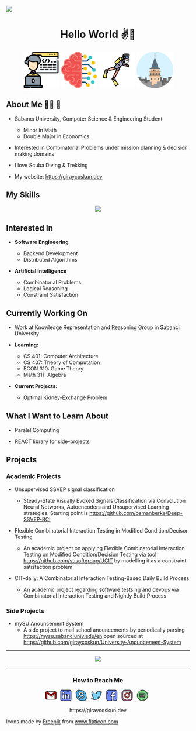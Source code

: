 ![](https://komarev.com/ghpvc/?username=giraycoskun&color=blueviolet)


<div align="center">
  <h1> Hello World ✌️👻</h1>

  <p float="left">
  <img src="./icons/coder.png" width="100" />
  <img src="./icons/artificial-intelligence.png" width="100" />
  <img src="./icons/diver.png" width="100" /> 
  <img src="./icons/galata-tower.png" width="100" />
</p>

</div>


## About Me 👨‍💻 🤖

- Sabancı University, Computer Science & Engineering Student
  - Minor in Math
  - Double Major in Economics

- Interested in Combinatorial Problems under mission planning & decision making domains

- I love Scuba Diving & Trekking

- My website: https://giraycoskun.dev

## My Skills

<p align="center">
  <a href="https://skillicons.dev">
    <img src="https://skillicons.dev/icons?i=python,java,flask,spring,react,git,docker,aws" />
  </a>
</p>


## Interested In

- **Software Engineering**
  - Backend Development
  - Distributed Algorithms

- **Artificial Intelligence**
  - Combinatorial Problems
  - Logical Reasoning
  - Constraint Satisfaction

## Currently Working On

- Work at Knowledge Representation and Reasoning Group in Sabanci University

- **Learning:**
  - CS 401: Computer Architecture
  - CS 407: Theory of Computation
  - ECON 310: Game Theory
  - Math 311: Algebra

- **Current Projects:**
  - Optimal Kidney-Exchange Problem

## What I Want to Learn About

- Paralel Computing

- REACT library for side-projects

## Projects

### Academic Projects

- Unsupervised SSVEP signal classification
  - Steady-State Visually Evoked Signals Classification via Convolution Neural Networks, Autoencoders and Unsupervised Learning strategies. Starting point is https://github.com/osmanberke/Deep-SSVEP-BCI


- Flexible Combinatorial Interaction Testing in Modified Condition/Decison Testing

  - An academic project on applying Flexible Combinatorial Interaction Testing on Modified Condition/Decision Testing via tool https://github.com/susoftgroup/UCIT by modelling it as a constraint-satisfaction problem

- CIT-daily: A Combinatorial Interaction Testing-Based Daily Build Process
  - An academic project regarding software testsing and devops via Combinatorial Interaction Testing and Nightly Build Process

### Side Projects

- mySU Anouncement System
  - A side project to mail school anouncements by periodically parsing https://mysu.sabanciuniv.edu/en open sourced at https://github.com/giraycoskun/University-Anouncement-System


---

<p align="center">
    <img src="https://github-readme-streak-stats.herokuapp.com/?user=giraycoskun&theme=dark" />
</p>

---

<div align="center">
  <h3> How to Reach Me</h3>
  
  <p align='center'>
  <a href="mailto:giraycoskun@sabanciuniv.edu"><img height="30" src="https://github.com/giraycoskun/giraycoskun/blob/master/icons/gmail-2.png"></a>&nbsp;&nbsp;
  <a href="https://www.linkedin.com/in/giraycoskun/"><img height="30" src="https://github.com/giraycoskun/giraycoskun/blob/master/icons/linkedin.png"></a>&nbsp;&nbsp;
  <a href="https://join.skype.com/invite/h9scFIDIqrZh"><img height="30" src="https://github.com/giraycoskun/giraycoskun/blob/master/icons/skype.png"></a>&nbsp;&nbsp;
  <a href="https://twitter.com/coskun_giray"><img height="30" src="https://github.com/giraycoskun/giraycoskun/blob/master/icons/twitter.png"></a>&nbsp;&nbsp;
  <a href="https://www.facebook.com/giray.coskun1"><img height="30" src="https://github.com/giraycoskun/giraycoskun/blob/master/icons/facebook (1).png"></a>&nbsp;&nbsp;
  <a href="https://www.instagram.com/giray_coskun/"><img height="30" src="https://github.com/giraycoskun/giraycoskun/blob/master/icons/instagram.png"></a>&nbsp;&nbsp;
  <a href="https://open.spotify.com/user/11151152114?si=_VZRftzkSj6_LeGUbOmQMQ"><img height="30" src="https://github.com/giraycoskun/giraycoskun/blob/master/icons/spotify.png"></a>&nbsp;&nbsp;
  
  
</div>

<p align="center">
 https://giraycoskun.dev
</p>


Icons made by <a href="http://www.freepik.com/" title="Freepik">Freepik</a> from <a href="https://www.flaticon.com/" title="Flaticon"> www.flaticon.com</a>


<!--
**giraycoskun/giraycoskun** is a ✨ _special_ ✨ repository because its `README.md` (this file) appears on your GitHub profile.

Here are some ideas to get you started:

- 🔭 I’m currently working on ...
- 🌱 I’m currently learning ...
- 👯 I’m looking to collaborate on ...
- 🤔 I’m looking for help with ...
- 💬 Ask me about ...
- 📫 How to reach me: ...
- 😄 Pronouns: ...
- ⚡ Fun fact: ...
-->
